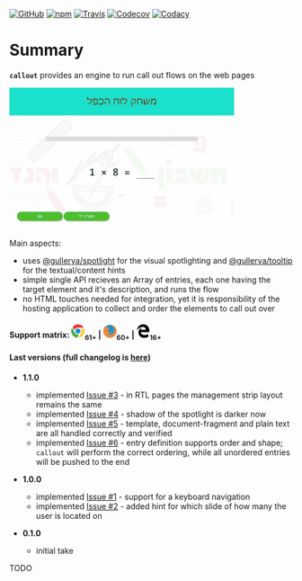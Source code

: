[![GitHub](https://img.shields.io/github/license/gullerya/callout.svg)](https://github.com/gullerya/callout)
[![npm](https://img.shields.io/npm/v/@gullerya/callout.svg?label=npm%20@gullerya/callout)](https://www.npmjs.com/package/@gullerya/callout)
[![Travis](https://travis-ci.org/gullerya/callout.svg?branch=master)](https://travis-ci.org/gullerya/callout)
[![Codecov](https://img.shields.io/codecov/c/github/gullerya/callout/master.svg)](https://codecov.io/gh/gullerya/callout/branch/master)
[![Codacy](https://img.shields.io/codacy/grade/a3879d7077eb4eef83a591733ad7c579.svg?logo=codacy)](https://www.codacy.com/app/gullerya/callout)

# Summary

__`callout`__ provides an engine to run call out flows on the web pages

![](./docs/callout-flow-example.gif)

Main aspects:
* uses [@gullerya/spotlight](https://www.npmjs.com/package/@gullerya/spotlight) for the visual spotlighting and [@gullerya/tooltip](https://www.npmjs.com/package/@gullerya/tooltip) for the textual/content hints
* simple single API recieves an Array of entries, each one having the target element and it's description, and runs the flow
* no HTML touches needed for integration, yet it is responsibility of the hosting application to collect and order the elements to call out over

#### Support matrix: ![CHROME](https://github.com/gullerya/callout/raw/master/docs/browser_icons/chrome.png)<sub>61+</sub> | ![FIREFOX](https://github.com/gullerya/callout/raw/master/docs/browser_icons/firefox.png)<sub>60+</sub> | ![EDGE](https://github.com/gullerya/callout/raw/master/docs/browser_icons/edge.png)<sub>16+</sub>

#### Last versions (full changelog is [here](https://github.com/gullerya/callout/blob/master/docs/changelog.md))

* __1.1.0__
  * implemented [Issue #3](https://github.com/gullerya/callout/issues/3) - in RTL pages the management strip layout remains the same
  * implemented [Issue #4](https://github.com/gullerya/callout/issues/4) - shadow of the spotlight is darker now
  * implemented [Issue #5](https://github.com/gullerya/callout/issues/5) - template, document-fragment and plain text are all handled correctly and verified
  * implemented [Issue #6](https://github.com/gullerya/callout/issues/6) - entry definition supports order and shape; `callout` will perform the correct ordering, while all unordered entries will be pushed to the end

* __1.0.0__
  * implemented [Issue #1](https://github.com/gullerya/callout/issues/1) - support for a keyboard navigation
  * implemented [Issue #2](https://github.com/gullerya/callout/issues/2) - added hint for which slide of how many the user is located on

* __0.1.0__
  * initial take

TODO